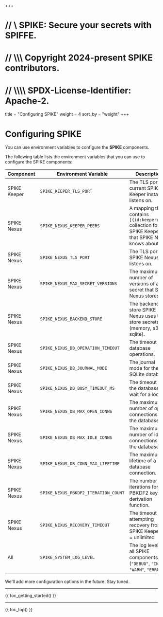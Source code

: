 +++
# //    \\ SPIKE: Secure your secrets with SPIFFE.
# //  \\\\\ Copyright 2024-present SPIKE contributors.
# // \\\\\\\ SPDX-License-Identifier: Apache-2.

title = "Configuring SPIKE"
weight = 4
sort_by = "weight"
+++

# Configuring SPIKE

You can use environment variables to configure the **SPIKE** components.

The following table lists the environment variables that you can use to
configure the SPIKE components:

| Component    | Environment Variable                 | Description                                                                                               | Default Value                                   |
|--------------|--------------------------------------|-----------------------------------------------------------------------------------------------------------|-------------------------------------------------|
| SPIKE Keeper | `SPIKE_KEEPER_TLS_PORT`              | The TLS port the current SPIKE Keeper instance listens on.                                                | `":8443"`                                       |
| SPIKE Nexus  | `SPIKE_NEXUS_KEEPER_PEERS`           | A mapping that contains `[{id:keeperurl}]` collection for all SPIKE Keepers that SPIKE Nexus knows about. | "" (check `./hack/start.sh` for usage examples. |
| SPIKE Nexus  | `SPIKE_NEXUS_TLS_PORT`               | The TLS port SPIKE Nexus listens on.                                                                      | `":8553"`                                       |
| SPIKE Nexus  | `SPIKE_NEXUS_MAX_SECRET_VERSIONS`    | The maximum number of versions of a secret that SPIKE Nexus stores.                                       | `10`                                            |
| SPIKE Nexus  | `SPIKE_NEXUS_BACKEND_STORE`          | The backend store SPIKE Nexus uses to store secrets (memory, s3, sqlite).                                 | `"sqlite"`                                      |
| SPIKE Nexus  | `SPIKE_NEXUS_DB_OPERATION_TIMEOUT`   | The timeout for database operations.                                                                      | `"5s"`                                          |
| SPIKE Nexus  | `SPIKE_NEXUS_DB_JOURNAL_MODE`        | The journal mode for the SQLite database.                                                                 | `"WAL"`                                         |
| SPIKE Nexus  | `SPIKE_NEXUS_DB_BUSY_TIMEOUT_MS`     | The timeout for the database to wait for a lock.                                                          | `1000`                                          |
| SPIKE Nexus  | `SPIKE_NEXUS_DB_MAX_OPEN_CONNS`      | The maximum number of open connections to the database.                                                   | `10`                                            |
| SPIKE Nexus  | `SPIKE_NEXUS_DB_MAX_IDLE_CONNS`      | The maximum number of idle connections to the database.                                                   | `5`                                             |
| SPIKE Nexus  | `SPIKE_NEXUS_DB_CONN_MAX_LIFETIME`   | The maximum lifetime of a database connection.                                                            | `"1h"`                                          |
| SPIKE Nexus  | `SPIKE_NEXUS_PBKDF2_ITERATION_COUNT` | The number of iterations for the PBKDF2 key derivation function.                                          | `600000`                                        |
| SPIKE Nexus  | `SPIKE_NEXUS_RECOVERY_TIMEOUT`       | The timeout for attempting recovery from SPIKE Keepers. 0 = unlimited                                     | `0`                                             |
| All          | `SPIKE_SYSTEM_LOG_LEVEL`             | The log level for all SPIKE components (`"DEBUG"`, `"INFO"`, `"WARN"`, `"ERROR"`).                        | `"DEBUG"`                                       |

We'll add more configuration options in the future. Stay tuned.

----

{{ toc_getting_started() }}

----

{{ toc_top() }}
